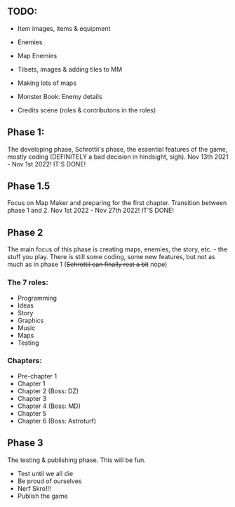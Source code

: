 ﻿## TODO:
- Item images, items & equipment
- Enemies
- Map Enemies
- Tilsets, images & adding tiles to MM
- Making lots of maps

- Monster Book: Enemy details
- Credits scene (roles & contributons in the roles)

## Phase 1:
The developing phase, Schrottii's phase, the essential features of the game, mostly coding (DEFINITELY a bad decision in hindsight, sigh).
Nov 13th 2021 - Nov 1st 2022!
IT'S DONE!

## Phase 1.5
Focus on Map Maker and preparing for the first chapter. Transition between phase 1 and 2.
Nov 1st 2022 - Nov 27th 2022!
IT'S DONE!

## Phase 2
The main focus of this phase is creating maps, enemies, the story, etc. - the stuff you play.
There is still some coding, some new features, but not as much as in phase 1 (~~Schrottii can finally rest a bit~~ nope)

### The 7 roles:
- Programming
- Ideas
- Story
- Graphics
- Music
- Maps
- Testing

### Chapters:
- Pre-chapter 1
- Chapter 1
- Chapter 2 (Boss: DZ)
- Chapter 3
- Chapter 4 (Boss: MD)
- Chapter 5
- Chapter 6 (Boss: Astroturf)

## Phase 3
The testing & publishing phase. This will be fun.

- Test until we all die
- Be proud of ourselves
- Nerf Skro!!!
- Publish the game